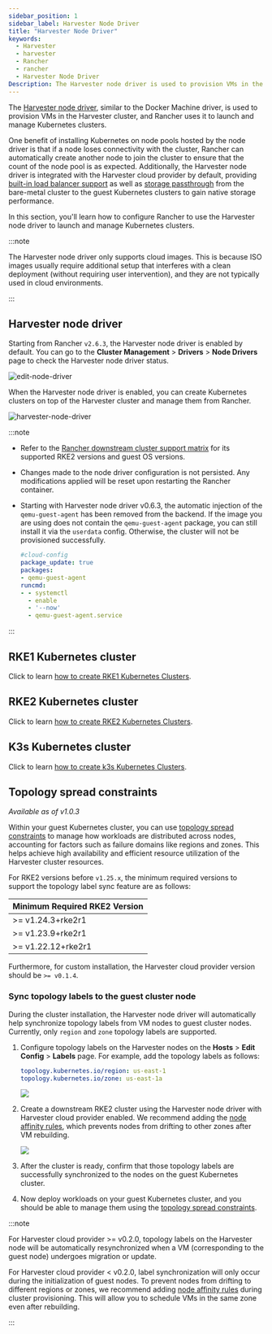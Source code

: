 ```yaml
---
sidebar_position: 1
sidebar_label: Harvester Node Driver
title: "Harvester Node Driver"
keywords:
  - Harvester
  - harvester
  - Rancher
  - rancher
  - Harvester Node Driver
Description: The Harvester node driver is used to provision VMs in the Harvester cluster. In this section, you'll learn how to configure Rancher to use the Harvester node driver to launch and manage Kubernetes clusters.
---
```


<head>
  <link rel="canonical" href="https://docs.harvesterhci.io/v1.1/rancher/node/node-driver"/>
</head>

The [Harvester node driver](https://github.com/harvester/docker-machine-driver-harvester), similar to the Docker Machine driver, is used to provision VMs in the Harvester cluster, and Rancher uses it to launch and manage Kubernetes clusters.

One benefit of installing Kubernetes on node pools hosted by the node driver is that if a node loses connectivity with the cluster, Rancher can automatically create another node to join the cluster to ensure that the count of the node pool is as expected.
Additionally, the Harvester node driver is integrated with the Harvester cloud provider by default, providing [built-in load balancer support](../cloud-provider.md#load-balancer-support) as well as [storage passthrough](../csi-driver.md) from the bare-metal cluster to the guest Kubernetes clusters to gain native storage performance.

In this section, you'll learn how to configure Rancher to use the Harvester node driver to launch and manage Kubernetes clusters.

:::note

The Harvester node driver only supports cloud images. This is because ISO images usually require additional setup that interferes with a clean deployment (without requiring user intervention), and they are not typically used in cloud environments.

:::

## Harvester node driver

Starting from Rancher `v2.6.3`, the Harvester node driver is enabled by default. You can go to the **Cluster Management** > **Drivers** > **Node Drivers** page to check the Harvester node driver status.

![edit-node-driver](/img/v1.2/rancher/edit-node-driver.png)

When the Harvester node driver is enabled, you can create Kubernetes clusters on top of the Harvester cluster and manage them from Rancher.

![harvester-node-driver](/img/v1.2/rancher/harvester-node-driver.png)

:::note

- Refer to the [Rancher downstream cluster support matrix](https://www.suse.com/suse-rancher/support-matrix/all-supported-versions/rancher-v2-7-5) for its supported RKE2 versions and guest OS versions.
- Changes made to the node driver configuration is not persisted. Any modifications applied will be reset upon restarting the Rancher container.
- Starting with Harvester node driver v0.6.3, the automatic injection of the `qemu-guest-agent` has been removed from the backend. If the image you are using does not contain the `qemu-guest-agent` package, you can still install it via the `userdata` config. Otherwise, the cluster will not be provisioned successfully.

   ```yaml
   #cloud-config
   package_update: true
   packages:
   - qemu-guest-agent
   runcmd:
   - - systemctl
     - enable
     - '--now'
     - qemu-guest-agent.service
   ```

:::

## RKE1 Kubernetes cluster
Click to learn [how to create RKE1 Kubernetes Clusters](./rke1-cluster.md).

## RKE2 Kubernetes cluster
Click to learn [how to create RKE2 Kubernetes Clusters](./rke2-cluster.md).

## K3s Kubernetes cluster
Click to learn [how to create k3s Kubernetes Clusters](./k3s-cluster.md).


## Topology spread constraints

_Available as of v1.0.3_

Within your guest Kubernetes cluster, you can use [topology spread constraints](https://kubernetes.io/docs/concepts/scheduling-eviction/topology-spread-constraints/) to manage how workloads are distributed across nodes, accounting for factors such as failure domains like regions and zones. This helps achieve high availability and efficient resource utilization of the Harvester cluster resources.

For RKE2 versions before `v1.25.x`, the minimum required versions to support the topology label sync feature are as follows:

| Minimum Required RKE2 Version |
| :--|
| \>=  v1.24.3+rke2r1 |
| \>=  v1.23.9+rke2r1 |
| \>=  v1.22.12+rke2r1 |

Furthermore, for custom installation, the Harvester cloud provider version should be `>= v0.1.4`.

### Sync topology labels to the guest cluster node

During the cluster installation, the Harvester node driver will automatically help synchronize topology labels from VM nodes to guest cluster nodes. Currently, only `region` and `zone` topology labels are supported.

1. Configure topology labels on the Harvester nodes on the **Hosts** > **Edit Config** > **Labels** page. For example, add the topology labels as follows:
   ```yaml
   topology.kubernetes.io/region: us-east-1
   topology.kubernetes.io/zone: us-east-1a
   ```
   ![](/img/v1.2/rancher/node-add-affinity-labels.png)

1. Create a downstream RKE2 cluster using the Harvester node driver with Harvester cloud provider enabled. We recommend adding the [node affinity rules](./rke2-cluster.md#add-node-affinity), which prevents nodes from drifting to other zones after VM rebuilding.

   ![](/img/v1.2/rancher/create-rke2-harvester-cluster-3.png)
   
1. After the cluster is ready, confirm that those topology labels are successfully synchronized to the nodes on the guest Kubernetes cluster.

1. Now deploy workloads on your guest Kubernetes cluster, and you should be able to manage them using the [topology spread constraints](https://kubernetes.io/docs/concepts/scheduling-eviction/topology-spread-constraints/).

:::note

For Harvester cloud provider >= v0.2.0, topology labels on the Harvester node will be automatically resynchronized when a VM (corresponding to the guest node) undergoes migration or update.

For Harvester cloud provider < v0.2.0, label synchronization will only occur during the initialization of guest nodes. To prevent nodes from drifting to different regions or zones, we recommend adding [node affinity rules](./rke2-cluster.md#add-node-affinity) during cluster provisioning. This will allow you to schedule VMs in the same zone even after rebuilding.

:::

